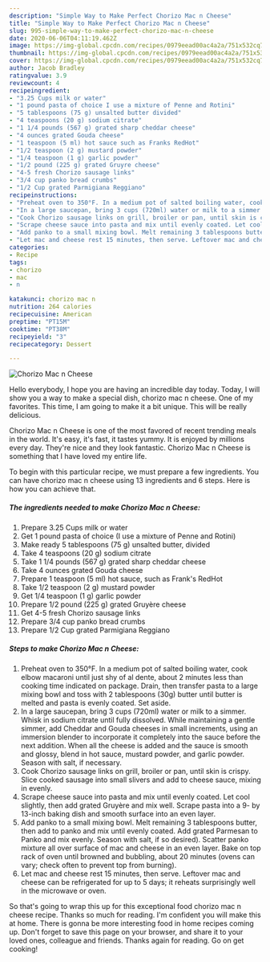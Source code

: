 ```yaml
---
description: "Simple Way to Make Perfect Chorizo Mac n Cheese"
title: "Simple Way to Make Perfect Chorizo Mac n Cheese"
slug: 995-simple-way-to-make-perfect-chorizo-mac-n-cheese
date: 2020-06-06T04:11:19.462Z
image: https://img-global.cpcdn.com/recipes/0979eead00ac4a2a/751x532cq70/chorizo-mac-n-cheese-recipe-main-photo.jpg
thumbnail: https://img-global.cpcdn.com/recipes/0979eead00ac4a2a/751x532cq70/chorizo-mac-n-cheese-recipe-main-photo.jpg
cover: https://img-global.cpcdn.com/recipes/0979eead00ac4a2a/751x532cq70/chorizo-mac-n-cheese-recipe-main-photo.jpg
author: Jacob Bradley
ratingvalue: 3.9
reviewcount: 4
recipeingredient:
- "3.25 Cups milk or water"
- "1 pound pasta of choice I use a mixture of Penne and Rotini"
- "5 tablespoons (75 g) unsalted butter divided"
- "4 teaspoons (20 g) sodium citrate"
- "1 1/4 pounds (567 g) grated sharp cheddar cheese"
- "4 ounces grated Gouda cheese"
- "1 teaspoon (5 ml) hot sauce such as Franks RedHot"
- "1/2 teaspoon (2 g) mustard powder"
- "1/4 teaspoon (1 g) garlic powder"
- "1/2 pound (225 g) grated Gruyre cheese"
- "4-5 fresh Chorizo sausage links"
- "3/4 cup panko bread crumbs"
- "1/2 Cup grated Parmigiana Reggiano"
recipeinstructions:
- "Preheat oven to 350°F. In a medium pot of salted boiling water, cook elbow macaroni until just shy of al dente, about 2 minutes less than cooking time indicated on package. Drain, then transfer pasta to a large mixing bowl and toss with 2 tablespoons (30g) butter until butter is melted and pasta is evenly coated. Set aside."
- "In a large saucepan, bring 3 cups (720ml) water or milk to a simmer. Whisk in sodium citrate until fully dissolved. While maintaining a gentle simmer, add Cheddar and Gouda cheeses in small increments, using an immersion blender to incorporate it completely into the sauce before the next addition. When all the cheese is added and the sauce is smooth and glossy, blend in hot sauce, mustard powder, and garlic powder. Season with salt, if necessary."
- "Cook Chorizo sausage links on grill, broiler or pan, until skin is crispy. Slice cooked sausage into small slivers and add to cheese sauce, mixing in evenly."
- "Scrape cheese sauce into pasta and mix until evenly coated. Let cool slightly, then add grated Gruyère and mix well. Scrape pasta into a 9- by 13-inch baking dish and smooth surface into an even layer."
- "Add panko to a small mixing bowl. Melt remaining 3 tablespoons butter, then add to panko and mix until evenly coated. Add grated Parmesan to Panko and mix evenly. Season with salt, if so desired). Scatter panko mixture all over surface of mac and cheese in an even layer. Bake on top rack of oven until browned and bubbling, about 20 minutes (ovens can vary; check often to prevent top from burning)."
- "Let mac and cheese rest 15 minutes, then serve. Leftover mac and cheese can be refrigerated for up to 5 days; it reheats surprisingly well in the microwave or oven."
categories:
- Recipe
tags:
- chorizo
- mac
- n

katakunci: chorizo mac n 
nutrition: 264 calories
recipecuisine: American
preptime: "PT15M"
cooktime: "PT38M"
recipeyield: "3"
recipecategory: Dessert

---
```



![Chorizo Mac n Cheese](https://img-global.cpcdn.com/recipes/0979eead00ac4a2a/751x532cq70/chorizo-mac-n-cheese-recipe-main-photo.jpg)

Hello everybody, I hope you are having an incredible day today. Today, I will show you a way to make a special dish, chorizo mac n cheese. One of my favorites. This time, I am going to make it a bit unique. This will be really delicious.



Chorizo Mac n Cheese is one of the most favored of recent trending meals in the world. It's easy, it's fast, it tastes yummy. It is enjoyed by millions every day. They're nice and they look fantastic. Chorizo Mac n Cheese is something that I have loved my entire life.


To begin with this particular recipe, we must prepare a few ingredients. You can have chorizo mac n cheese using 13 ingredients and 6 steps. Here is how you can achieve that.

<!--inarticleads1-->

##### The ingredients needed to make Chorizo Mac n Cheese:

1. Prepare 3.25 Cups milk or water
1. Get 1 pound pasta of choice (I use a mixture of Penne and Rotini)
1. Make ready 5 tablespoons (75 g) unsalted butter, divided
1. Take 4 teaspoons (20 g) sodium citrate
1. Take 1 1/4 pounds (567 g) grated sharp cheddar cheese
1. Take 4 ounces grated Gouda cheese
1. Prepare 1 teaspoon (5 ml) hot sauce, such as Frank&#39;s RedHot
1. Take 1/2 teaspoon (2 g) mustard powder
1. Get 1/4 teaspoon (1 g) garlic powder
1. Prepare 1/2 pound (225 g) grated Gruyère cheese
1. Get 4-5 fresh Chorizo sausage links
1. Prepare 3/4 cup panko bread crumbs
1. Prepare 1/2 Cup grated Parmigiana Reggiano




<!--inarticleads2-->

##### Steps to make Chorizo Mac n Cheese:

1. Preheat oven to 350°F. In a medium pot of salted boiling water, cook elbow macaroni until just shy of al dente, about 2 minutes less than cooking time indicated on package. Drain, then transfer pasta to a large mixing bowl and toss with 2 tablespoons (30g) butter until butter is melted and pasta is evenly coated. Set aside.
1. In a large saucepan, bring 3 cups (720ml) water or milk to a simmer. Whisk in sodium citrate until fully dissolved. While maintaining a gentle simmer, add Cheddar and Gouda cheeses in small increments, using an immersion blender to incorporate it completely into the sauce before the next addition. When all the cheese is added and the sauce is smooth and glossy, blend in hot sauce, mustard powder, and garlic powder. Season with salt, if necessary.
1. Cook Chorizo sausage links on grill, broiler or pan, until skin is crispy. Slice cooked sausage into small slivers and add to cheese sauce, mixing in evenly.
1. Scrape cheese sauce into pasta and mix until evenly coated. Let cool slightly, then add grated Gruyère and mix well. Scrape pasta into a 9- by 13-inch baking dish and smooth surface into an even layer.
1. Add panko to a small mixing bowl. Melt remaining 3 tablespoons butter, then add to panko and mix until evenly coated. Add grated Parmesan to Panko and mix evenly. Season with salt, if so desired). Scatter panko mixture all over surface of mac and cheese in an even layer. Bake on top rack of oven until browned and bubbling, about 20 minutes (ovens can vary; check often to prevent top from burning).
1. Let mac and cheese rest 15 minutes, then serve. Leftover mac and cheese can be refrigerated for up to 5 days; it reheats surprisingly well in the microwave or oven.




So that's going to wrap this up for this exceptional food chorizo mac n cheese recipe. Thanks so much for reading. I'm confident you will make this at home. There is gonna be more interesting food in home recipes coming up. Don't forget to save this page on your browser, and share it to your loved ones, colleague and friends. Thanks again for reading. Go on get cooking!

